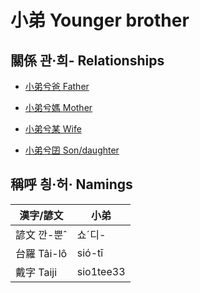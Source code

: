 # 小弟 Younger brother

## 關係 관·희- Relationships

- [小弟兮爸 Father](member2.md)

- [小弟兮媽 Mother](member3.md)

- [小弟兮某 Wife](member21.md)

- [小弟兮囝 Son/daughter](member22.md)



## 稱呼 칑·허· Namings

漢字/諺文 | 小弟
--- | ---
諺文 깐-뿐ˆ | 쇼ˊ디-
台羅 Tâi-lô | sió-tī
戴字 Taiji | sio1tee33


